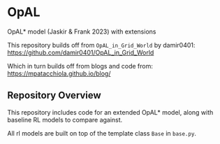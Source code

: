 # OpAL
OpAL* model (Jaskir &amp; Frank 2023) with extensions

This repository builds off from `OpAL_in_Grid_World` by damir0401: https://github.com/damir0401/OpAL_in_Grid_World

Which in turn builds off from blogs and code from: https://mpatacchiola.github.io/blog/

## Repository Overview

This repository includes code for an extended OpAL* model, along with baseline RL models to compare against.

All rl models are built on top of the template class `Base` in `base.py`.
